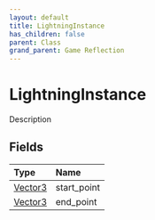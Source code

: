 ```yaml
---
layout: default
title: LightningInstance
has_children: false
parent: Class
grand_parent: Game Reflection
---
```

# LightningInstance
Description 

## Fields

| Type | Name |
|:-------------|:--------------|
| [Vector3](/docs/game-reflection/classes/vector3) | start_point |
| [Vector3](/docs/game-reflection/classes/vector3) | end_point |

